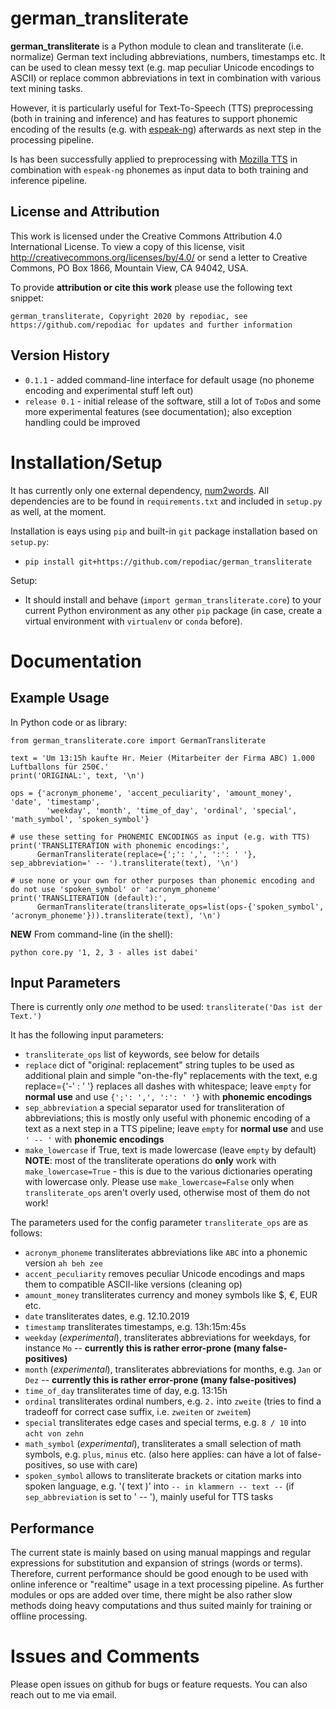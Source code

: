 # german_transliterate

**german_transliterate** is a Python module to clean and transliterate (i.e. normalize) German text including abbreviations, numbers, timestamps etc. It can be used to clean messy text (e.g. map peculiar Unicode encodings to ASCII) or replace common abbreviations in text in combination with various text mining tasks.

However, it is particularly useful for Text-To-Speech (TTS) preprocessing (both in training and inference) and has features to support phonemic encoding of the results (e.g. with [espeak-ng](https://en.wikipedia.org/wiki/ESpeak#eSpeak_NG)) afterwards as next step in the processing pipeline.

Is has been successfully applied to preprocessing with [Mozilla TTS](https://github.com/mozilla/TTS) in combination with `espeak-ng` phonemes as input data to both training and inference pipeline.

## License and Attribution

This work is licensed under the Creative Commons Attribution 4.0 International License. To view a copy of this license, visit http://creativecommons.org/licenses/by/4.0/ or send a letter to Creative Commons, PO Box 1866, Mountain View, CA 94042, USA.

To provide **attribution or cite this work** please use the following text snippet:
```
german_transliterate, Copyright 2020 by repodiac, see https://github.com/repodiac for updates and further information
```

## Version History

* `0.1.1` - added command-line interface for default usage (no phoneme encoding and experimental stuff left out)
* `release 0.1` - initial release of the software, still a lot of `ToDo`s and some more experimental features (see documentation); also exception handling could be improved

# Installation/Setup

It has currently only one external dependency, [num2words](https://pypi.org/project/num2words/). All dependencies are to be found in `requirements.txt` and included in `setup.py` as well, at the moment.

Installation is eays using `pip` and built-in `git` package installation based on `setup.py`:

* `pip install git+https://github.com/repodiac/german_transliterate`

Setup:

- It should install and behave (`import german_transliterate.core`) to your current Python environment as any other `pip` package (in case, create a virtual environment with `virtualenv` or `conda` before).

# Documentation

## Example Usage

In Python code or as library:

```
from german_transliterate.core import GermanTransliterate

text = 'Um 13:15h kaufte Hr. Meier (Mitarbeiter der Firma ABC) 1.000 Luftballons für 250€.'
print('ORIGINAL:', text, '\n')

ops = {'acronym_phoneme', 'accent_peculiarity', 'amount_money', 'date', 'timestamp',
        'weekday', 'month', 'time_of_day', 'ordinal', 'special', 'math_symbol', 'spoken_symbol'}

# use these setting for PHONEMIC ENCODINGS as input (e.g. with TTS)
print('TRANSLITERATION with phonemic encodings:',
      GermanTransliterate(replace={';': ',', ':': ' '}, sep_abbreviation=' -- ').transliterate(text), '\n')

# use none or your own for other purposes than phonemic encoding and do not use 'spoken_symbol' or 'acronym_phoneme'
print('TRANSLITERATION (default):',
      GermanTransliterate(transliterate_ops=list(ops-{'spoken_symbol', 'acronym_phoneme'})).transliterate(text), '\n')
```

**NEW** From command-line (in the shell):

```
python core.py '1, 2, 3 - alles ist dabei'
```

## Input Parameters

There is currently only *one* method to be used: `transliterate('Das ist der Text.')`

It has the following input parameters:

* `transliterate_ops` list of keywords, see below for details
* `replace` dict of "original: replacement" string tuples to be used as additional plain and simple "on-the-fly" replacements with the text, e.g replace={'-' : ' '} replaces all dashes with whitespace; leave `empty` for **normal use** and use `{';': ',', ':': ' '}` with **phonemic encodings**
* `sep_abbreviation` a special separator used for transliteration of abbreviations; this is mostly only useful with phonemic encoding of a text as a next step in a TTS pipeline; leave `empty` for **normal use** and use `' -- '` with **phonemic encodings**
* `make_lowercase` if True, text is made lowercase (leave `empty` by default)
**NOTE**: most of the transliterate operations do **only** work with `make_lowercase=True` - this is due to the various dictionaries operating with lowercase only. Please use `make_lowercase=False` only when `transliterate_ops` aren't overly used, otherwise most of them do not work!

The parameters used for the config parameter `transliterate_ops` are as follows:

* `acronym_phoneme` transliterates abbreviations like `ABC` into a phonemic version `ah beh zee`
* `accent_peculiarity` removes peculiar Unicode encodings and maps them to compatible ASCII-like versions (cleaning op)
* `amount_money` transliterates currency and money symbols like $, €, EUR etc.
* `date` transliterates dates, e.g. 12.10.2019
* `timestamp` transliterates timestamps, e.g. 13h:15m:45s
* `weekday` (*experimental*), transliterates abbreviations for weekdays, for instance `Mo` -- **currently this is rather error-prone (many false-positives)**
* `month` (*experimental*), transliterates abbreviations for months, e.g. `Jan` or `Dez` -- **currently this is rather error-prone (many false-positives)**
* `time_of_day` transliterates time of day, e.g. 13:15h
* `ordinal` transliterates ordinal numbers, e.g. `2.` into `zweite` (tries to find a tradeoff for correct case suffix, i.e. `zweiten` or `zweitem`)
* `special` transliterates edge cases and special terms, e.g. `8 / 10` into `acht von zehn`
* `math_symbol` (*experimental*), transliterates a small selection of math symbols, e.g. `plus`, `minus` etc. (also here applies: can have a lot of false-positives, so use with care)
* `spoken_symbol` allows to transliterate brackets or citation marks into spoken language, e.g. '( text )' into `-- in klammern -- text --` (if `sep_abbreviation` is set to ' -- '), mainly useful for TTS tasks

## Performance

The current state is mainly based on using manual mappings and regular expressions for substitution and expansion of strings (words or terms). Therefore, current performance should be good enough to be used with online inference or "realtime" usage in a text processing pipeline. As further modules or ops are added over time, there might be also rather slow methods doing heavy computations and thus suited mainly for training or offline processing.

# Issues and Comments

Please open issues on github for bugs or feature requests. You can also reach out to me via email.

